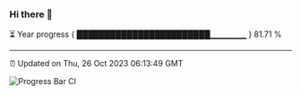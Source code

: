 ### Hi there 👋

⏳ Year progress { ████████████████████████▁▁▁▁▁▁ } 81.71 %

---

⏰ Updated on Thu, 26 Oct 2023 06:13:49 GMT

![Progress Bar CI](https://github.com/liununu/liununu/workflows/Progress%20Bar%20CI/badge.svg)
